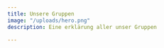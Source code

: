 ```yaml
---
title: Unsere Gruppen
image: "/uploads/hero.png"
description: Eine erklärung aller unser Gruppen

---
```

